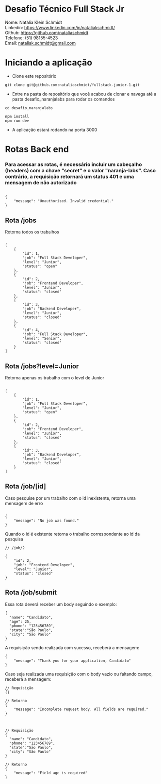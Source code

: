 # Desafio Técnico Full Stack Jr

Nome: Natália Klein Schmidt
<br>
Linkedin: https://www.linkedin.com/in/nataliakschmidt/
<br>
Github: https://github.com/nataliaschmidt
<br>
Telefone: (51) 98155-4523
<br>
Email: nataliak.schmidt@gmail.com

# Iniciando a aplicação
- Clone este repositório
```
git clone git@github.com:nataliaschmidt/fullstack-junior-1.git
```

- Entre na pasta do repositório que você acabou de clonar e navega até a pasta desafio_naranjalabs para rodar os comandos
```
cd desafio_naranjalabs

npm install
npm run dev
```

- A aplicação estará rodando na porta 3000


# Rotas Back end
### Para acessar as rotas, é necessário incluir um cabeçalho (headers) com a chave "secret" e o valor "naranja-labs". Caso contrário, a requisição retornará um status 401 e uma mensagem de não autorizado
```

{
    "message": "Unauthorized. Invalid credential."
}

```

## Rota /jobs
Retorna todos os trabalhos
```

[
    {
        "id": 1,
        "job": "Full Stack Developer",
        "level": "Junior",
        "status": "open"
    },
    {
        "id": 2,
        "job": "Frontend Developer",
        "level": "Junior",
        "status": "closed"
    },
    {
        "id": 3,
        "job": "Backend Developer",
        "level": "Junior",
        "status": "closed"
    },
    {
        "id": 4,
        "job": "Full Stack Developer",
        "level": "Senior",
        "status": "closed"
    }
]

```

## Rota /jobs?level=Junior
Retorna apenas os trabalho com o level de Junior
```

[
    {
        "id": 1,
        "job": "Full Stack Developer",
        "level": "Junior",
        "status": "open"
    },
    {
        "id": 2,
        "job": "Frontend Developer",
        "level": "Junior",
        "status": "closed"
    },
    {
        "id": 3,
        "job": "Backend Developer",
        "level": "Junior",
        "status": "closed"
    }
]

```

## Rota /job/[id]
Caso pesquise por um trabalho com o id inexistente, retorna uma mensagem de erro
```

{
    "message": "No job was found."
}

```

Quando o id é existente retorna o trabalho correspondente ao id da pesquisa
```
// /job/2

{
    "id": 2,
    "job": "Frontend Developer",
    "level": "Junior",
    "status": "closed"
}
```

## Rota /job/submit
Essa rota deverá receber um body seguindo o exemplo:
```
{
  "name": "Candidato",
  "age": 25,
  "phone": "123456789",
  "state":"São Paulo",
  "city": "São Paulo"
}
```
A requisição sendo realizada com sucesso, receberá a mensagem:
```
{
    "message": "Thank you for your application, Candidato"
}
```

Caso seja realizada uma requisição com o body vazio ou faltando campo, receberá a mensagem:
```
// Requisição
{}

// Retorno
{
    "message": "Incomplete request body. All fields are required."
}



// Requisição
{
  "name": "Candidato",
  "phone": "123456789",
  "state":"São Paulo",
  "city": "São Paulo"
}

// Retorno
{
    "message": "Field age is required"
}
```
